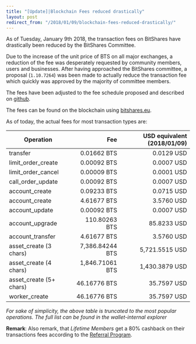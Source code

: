 ```yaml
---
title: "[Update]|Blockchain Fees reduced drastically"
layout: post
redirect_from: "/2018/01/09/blockchain-fees-reduced-drastically/"
---
```


As of Tuesday, January 9th 2018, the transaction fees on BitShares have
drastically been reduced by the BitShares Committee.

Due to the increase of the unit price of BTS on all major exchanges, a
reduction of the fee was desperately requested by community members,
users and businesses. After having approached the BitShares committee, a
proposal (`1.10.7264`) was been made to actually reduce the transaction
fee which quickly was approved by the majority of committee members.

The fees have been adjusted to the fee schedule proposed and described
on [github](https://raw.githubusercontent.com/BitShares-Committee/Instructions/master/usd-denominated-fees/config.py).

The fees can be found on the blockchain using [bitshares.eu](https://wallet.bitshares.eu/explorer/fees).

As of today, the actual fees for most transaction types are:

| Operation                                 |                      Fee |  USD equivalent (2018/01/09)|
| ----------------------------------------- | ------------------------:| --------------------:|
| transfer                                  |              0.01662 BTS |           0.0129 USD |
| limit_order_create                        |              0.00092 BTS |           0.0007 USD |
| limit_order_cancel                        |              0.00009 BTS |           0.0001 USD |
| call_order_update                         |              0.00092 BTS |           0.0007 USD |
| account_create                            |              0.09233 BTS |           0.0715 USD |
| account_create                            |              4.61677 BTS |           3.5760 USD |
| account_update                            |              0.00092 BTS |           0.0007 USD |
| account_upgrade                           |            110.80263 BTS |          85.8233 USD |
| account_transfer                          |              4.61677 BTS |           3.5760 USD |
| asset_create (3 chars)                    |          7,386.84244 BTS |       5,721.5515 USD |
| asset_create (4 chars)                    |          1,846.71061 BTS |       1,430.3879 USD |
| asset_create (5+ chars)                   |             46.16776 BTS |          35.7597 USD |
| worker_create                             |             46.16776 BTS |          35.7597 USD |

*For sake of simplicity, the above table is truncated to the most
popular operations. The full list can be found in the wallet-internal
explorer*

**Remark**: Also remark, that *Lifetime Members* get a 80% cashback on
their transactions fees according to the [Referral Program](https://bitshares.org/referral-program/).
